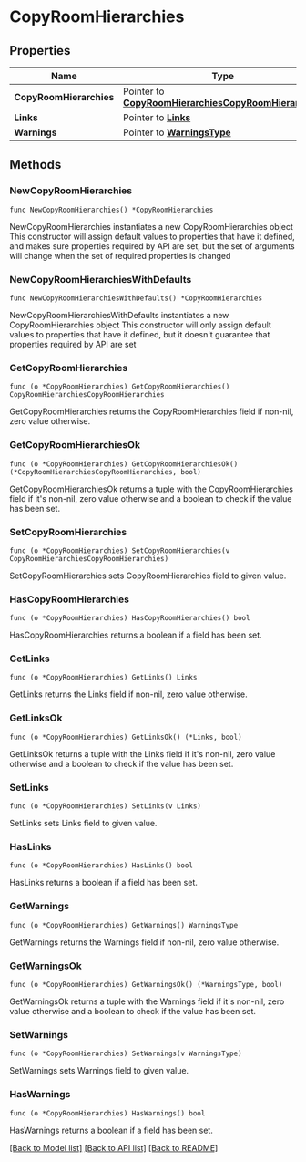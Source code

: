 # CopyRoomHierarchies

## Properties

Name | Type | Description | Notes
------------ | ------------- | ------------- | -------------
**CopyRoomHierarchies** | Pointer to [**CopyRoomHierarchiesCopyRoomHierarchies**](CopyRoomHierarchiesCopyRoomHierarchies.md) |  | [optional] 
**Links** | Pointer to [**Links**](Links.md) |  | [optional] 
**Warnings** | Pointer to [**WarningsType**](WarningsType.md) |  | [optional] 

## Methods

### NewCopyRoomHierarchies

`func NewCopyRoomHierarchies() *CopyRoomHierarchies`

NewCopyRoomHierarchies instantiates a new CopyRoomHierarchies object
This constructor will assign default values to properties that have it defined,
and makes sure properties required by API are set, but the set of arguments
will change when the set of required properties is changed

### NewCopyRoomHierarchiesWithDefaults

`func NewCopyRoomHierarchiesWithDefaults() *CopyRoomHierarchies`

NewCopyRoomHierarchiesWithDefaults instantiates a new CopyRoomHierarchies object
This constructor will only assign default values to properties that have it defined,
but it doesn't guarantee that properties required by API are set

### GetCopyRoomHierarchies

`func (o *CopyRoomHierarchies) GetCopyRoomHierarchies() CopyRoomHierarchiesCopyRoomHierarchies`

GetCopyRoomHierarchies returns the CopyRoomHierarchies field if non-nil, zero value otherwise.

### GetCopyRoomHierarchiesOk

`func (o *CopyRoomHierarchies) GetCopyRoomHierarchiesOk() (*CopyRoomHierarchiesCopyRoomHierarchies, bool)`

GetCopyRoomHierarchiesOk returns a tuple with the CopyRoomHierarchies field if it's non-nil, zero value otherwise
and a boolean to check if the value has been set.

### SetCopyRoomHierarchies

`func (o *CopyRoomHierarchies) SetCopyRoomHierarchies(v CopyRoomHierarchiesCopyRoomHierarchies)`

SetCopyRoomHierarchies sets CopyRoomHierarchies field to given value.

### HasCopyRoomHierarchies

`func (o *CopyRoomHierarchies) HasCopyRoomHierarchies() bool`

HasCopyRoomHierarchies returns a boolean if a field has been set.

### GetLinks

`func (o *CopyRoomHierarchies) GetLinks() Links`

GetLinks returns the Links field if non-nil, zero value otherwise.

### GetLinksOk

`func (o *CopyRoomHierarchies) GetLinksOk() (*Links, bool)`

GetLinksOk returns a tuple with the Links field if it's non-nil, zero value otherwise
and a boolean to check if the value has been set.

### SetLinks

`func (o *CopyRoomHierarchies) SetLinks(v Links)`

SetLinks sets Links field to given value.

### HasLinks

`func (o *CopyRoomHierarchies) HasLinks() bool`

HasLinks returns a boolean if a field has been set.

### GetWarnings

`func (o *CopyRoomHierarchies) GetWarnings() WarningsType`

GetWarnings returns the Warnings field if non-nil, zero value otherwise.

### GetWarningsOk

`func (o *CopyRoomHierarchies) GetWarningsOk() (*WarningsType, bool)`

GetWarningsOk returns a tuple with the Warnings field if it's non-nil, zero value otherwise
and a boolean to check if the value has been set.

### SetWarnings

`func (o *CopyRoomHierarchies) SetWarnings(v WarningsType)`

SetWarnings sets Warnings field to given value.

### HasWarnings

`func (o *CopyRoomHierarchies) HasWarnings() bool`

HasWarnings returns a boolean if a field has been set.


[[Back to Model list]](../README.md#documentation-for-models) [[Back to API list]](../README.md#documentation-for-api-endpoints) [[Back to README]](../README.md)


